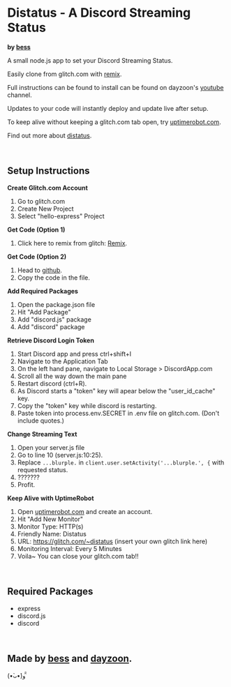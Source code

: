 Distatus - A Discord Streaming Status
=================

**by [bess](https://github.com/bessx/)**

A small node.js app to set your Discord Streaming Status.

Easily clone from glitch.com with [remix](https://glitch.com/edit/#!/remix/distatus).

Full instructions can be found to install can be found on dayzoon's [youtube](https://www.youtube.com/watch?v=SqeB2ZIf2wo) channel.

Updates to your code will instantly deploy and update live after setup.

To keep alive without keeping a glitch.com tab open, try [uptimerobot.com](https://uptimerobot.com/).

Find out more about [distatus](https://github.com/bessx/distatus).

<br />

Setup Instructions
------------

**Create Glitch.com Account**
  1. Go to glitch.com
  2. Create New Project
  3. Select "hello-express" Project
  
**Get Code (Option 1)**
  1. Click here to remix from glitch: [Remix](https://glitch.com/edit/#!/remix/distatus).
  
**Get Code (Option 2)**
  1. Head to [github](https://glitch.com/@bess).
  2. Copy the code in the file.

**Add Required Packages**
  1. Open the package.json file
  2. Hit "Add Package"
  3. Add "discord.js" package
  4. Add "discord" package

**Retrieve Discord Login Token** 
  1. Start Discord app and press ctrl+shift+I
  2. Navigate to the Application Tab
  3. On the left hand pane, navigate to Local Storage > DiscordApp.com
  4. Scroll all the way down the main pane
  5. Restart discord (ctrl+R).
  6. As Discord starts a "token" key will apear below the "user_id_cache" key.
  7. Copy the "token" key while discord is restarting.
  8. Paste token into process.env.SECRET in .env file on glitch.com. (Don't include quotes.)
  
**Change Streaming Text**
  1. Open your server.js file
  2. Go to line 10 (server.js:10:25).
  3. Replace `...blurple.` in `client.user.setActivity('...blurple.', {` with requested status.
  4. ???????
  5. Profit.

**Keep Alive with UptimeRobot**
  1. Open [uptimerobot.com](https://uptimerobot.com/) and create an account.
  2. Hit "Add New Monitor"
  3. Monitor Type: HTTP(s)
  4. Friendly Name: Distatus
  5. URL: https://glitch.com/~distatus (insert your own glitch link here)
  6. Monitoring Interval: Every 5 Minutes
  7. Voila~  You can close your glitch.com tab!!

<br />

Required Packages
------------
- express
- discord.js
- discord

<br />

Made by [bess](https://glitch.com/@bess) and [dayzoon](https://www.youtube.com/watch?v=SqeB2ZIf2wo).
-------------------


(•̀ᴗ•́)و ̑̑